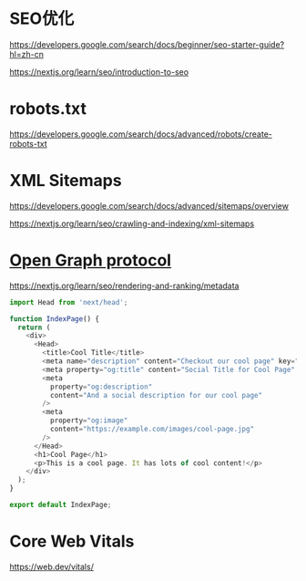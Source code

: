 # SEO优化

https://developers.google.com/search/docs/beginner/seo-starter-guide?hl=zh-cn

https://nextjs.org/learn/seo/introduction-to-seo

# robots.txt

https://developers.google.com/search/docs/advanced/robots/create-robots-txt

# XML Sitemaps

https://developers.google.com/search/docs/advanced/sitemaps/overview

https://nextjs.org/learn/seo/crawling-and-indexing/xml-sitemaps



# [Open Graph protocol](https://ogp.me/)

https://nextjs.org/learn/seo/rendering-and-ranking/metadata

```js
import Head from 'next/head';

function IndexPage() {
  return (
    <div>
      <Head>
        <title>Cool Title</title>
        <meta name="description" content="Checkout our cool page" key="desc" />
        <meta property="og:title" content="Social Title for Cool Page" />
        <meta
          property="og:description"
          content="And a social description for our cool page"
        />
        <meta
          property="og:image"
          content="https://example.com/images/cool-page.jpg"
        />
      </Head>
      <h1>Cool Page</h1>
      <p>This is a cool page. It has lots of cool content!</p>
    </div>
  );
}

export default IndexPage;
```



#  Core Web Vitals

https://web.dev/vitals/
